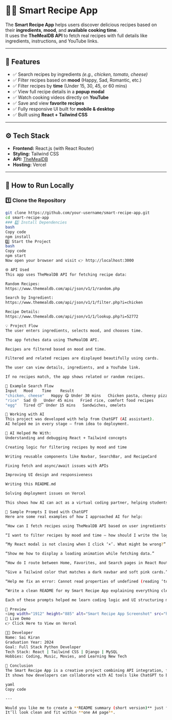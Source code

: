 # 🧑‍🍳 Smart Recipe App

The **Smart Recipe App** helps users discover delicious recipes based on their **ingredients**, **mood**, and **available cooking time**.  
It uses the **TheMealDB API** to fetch real recipes with full details like ingredients, instructions, and YouTube links.

---

## 🌟 Features

- ✅ Search recipes by ingredients *(e.g., chicken, tomato, cheese)*
- ✅ Filter recipes based on **mood** (Happy, Sad, Romantic, etc.)
- ✅ Filter recipes by **time** (Under 15, 30, 45, or 60 mins)
- ✅ View full recipe details in a **popup modal**
- ✅ Watch cooking videos directly on **YouTube**
- ✅ Save and view **favorite recipes**
- ✅ Fully responsive UI built for **mobile & desktop**
- ✅ Built using **React + Tailwind CSS**

---

## ⚙️ Tech Stack

- **Frontend:** React.js (with React Router)
- **Styling:** Tailwind CSS  
- **API:** [TheMealDB](https://www.themealdb.com/api.php)  
- **Hosting:** Vercel  

---

## 🚀 How to Run Locally

### 1️⃣ Clone the Repository

```bash
git clone https://github.com/your-username/smart-recipe-app.git
cd smart-recipe-app
### 2️⃣ Install Dependencies
bash
Copy code
npm install
3️⃣ Start the Project
bash
Copy code
npm start
Now open your browser and visit 👉 http://localhost:3000

🌐 API Used
This app uses TheMealDB API for fetching recipe data:

Random Recipes:
https://www.themealdb.com/api/json/v1/1/random.php

Search by Ingredient:
https://www.themealdb.com/api/json/v1/1/filter.php?i=chicken

Recipe Details:
https://www.themealdb.com/api/json/v1/1/lookup.php?i=52772

💡 Project Flow
The user enters ingredients, selects mood, and chooses time.

The app fetches data using TheMealDB API.

Recipes are filtered based on mood and time.

Filtered and related recipes are displayed beautifully using cards.

The user can view details, ingredients, and a YouTube link.

If no recipes match, the app shows related or random recipes.

🧠 Example Search Flow
Input	Mood	Time	Result
"chicken, cheese"	Happy 😋	Under 30 mins	Chicken pasta, cheesy pizza, etc.
"rice"	Sad 😢	Under 45 mins	Fried rice, comfort food recipes
"egg"	Tired 😴	Under 15 mins	Sandwiches, omelets

🤖 Working with AI
This project was developed with help from ChatGPT (AI assistant).
AI helped me in every stage — from idea to deployment.

🔹 AI Helped Me With:
Understanding and debugging React + Tailwind concepts

Creating logic for filtering recipes by mood and time

Writing reusable components like Navbar, SearchBar, and RecipeCard

Fixing fetch and async/await issues with APIs

Improving UI design and responsiveness

Writing this README.md

Solving deployment issues on Vercel

This shows how AI can act as a virtual coding partner, helping students learn and build projects faster.

💬 Sample Prompts I Used with ChatGPT
Here are some real examples of how I approached AI for help:

“How can I fetch recipes using TheMealDB API based on user ingredients?”

“I want to filter recipes by mood and time — how should I write the logic?”

“My React modal is not closing when I click ‘×’. What might be wrong?”

“Show me how to display a loading animation while fetching data.”

“How do I route between Home, Favorites, and Search pages in React Router?”

“Give a Tailwind color that matches a dark navbar and soft pink cards.”

“Help me fix an error: Cannot read properties of undefined (reading ‘toLowerCase’).”

“Write a clean README for my Smart Recipe App explaining everything clearly.”

Each of these prompts helped me learn coding logic and UI structuring more clearly.

📸 Preview
<img width="1912" height="885" alt="Smart Recipe App Screenshot" src="https://github.com/user-attachments/assets/3211b219-9d1b-4bd8-8345-da1d5f7e4570" />
🔗 Live Demo
👉 Click Here to View on Vercel

🧑‍💻 Developer
Name: Sai Kiran
Graduation Year: 2024
Goal: Full Stack Python Developer
Tech Stack: React | Tailwind CSS | Django | MySQL
Hobbies: Coding, Music, Movies, and Learning New Tech

🏁 Conclusion
The Smart Recipe App is a creative project combining API integration, frontend logic, and AI-powered development support.
It shows how developers can collaborate with AI tools like ChatGPT to build, debug, and improve projects efficiently.

yaml
Copy code

---

Would you like me to create a **README summary (short version)** just for your **college report PDF** (only “Tech Stack”, “Project Flow”, and “Working with AI”)?  
It’ll look clean and fit within **one A4 page**.






